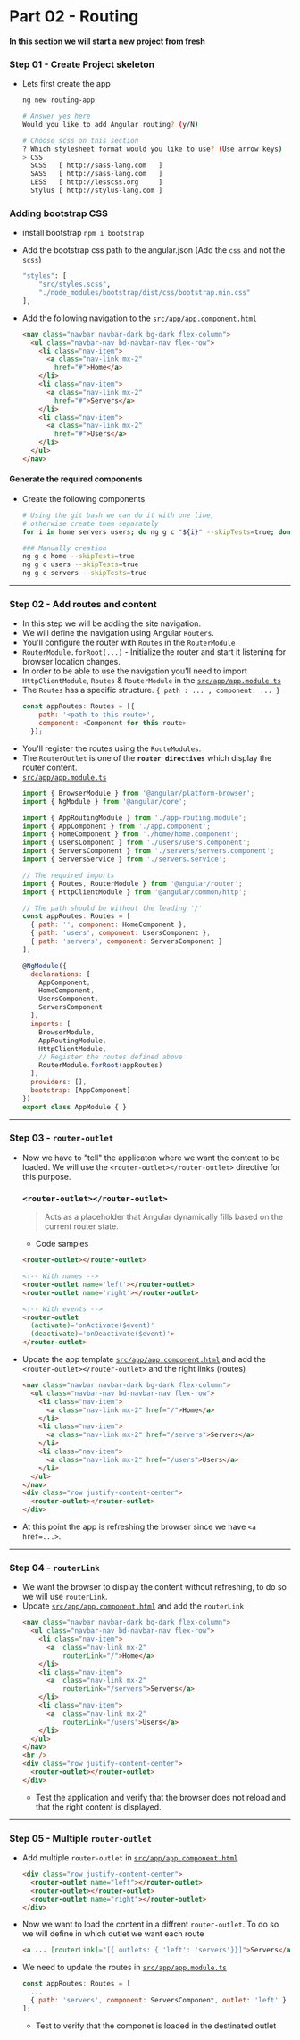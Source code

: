 # Part 02 - Routing 

**In this section we will start a new project from fresh**

### Step 01 - Create Project skeleton
- Lets first create the app
  ```sh
  ng new routing-app

  # Answer yes here
  Would you like to add Angular routing? (y/N)

  # Choose scss on this section
  ? Which stylesheet format would you like to use? (Use arrow keys)
  > CSS
    SCSS   [ http://sass-lang.com   ]
    SASS   [ http://sass-lang.com   ]
    LESS   [ http://lesscss.org     ]
    Stylus [ http://stylus-lang.com ]
  ```

### Adding bootstrap CSS
- install bootstrap `npm i bootstrap`
- Add the bootstrap css path to the angular.json (Add the `css` and not the `scss`)
  ```sh 
  "styles": [
      "src/styles.scss",
      "./node_modules/bootstrap/dist/css/bootstrap.min.css"
  ],
  ```

- Add the following navigation to the [`src/app/app.component.html`](src/app/app.component.html)
  ```html
  <nav class="navbar navbar-dark bg-dark flex-column">
    <ul class="navbar-nav bd-navbar-nav flex-row">
      <li class="nav-item">
        <a class="nav-link mx-2"
          href="#">Home</a>
      </li>
      <li class="nav-item">
        <a class="nav-link mx-2"
          href="#">Servers</a>
      </li>
      <li class="nav-item">
        <a class="nav-link mx-2"
          href="#">Users</a>
      </li>
    </ul>
  </nav>
  ```
#### Generate the required components
- Create the following components
  ```sh
  # Using the git bash we can do it with one line,
  # otherwise create them separately
  for i in home servers users; do ng g c "${i}" --skipTests=true; done

  ### Manually creation
  ng g c home --skipTests=true
  ng g c users --skipTests=true
  ng g c servers --skipTests=true
  ```

---
### Step 02 - Add routes and content
- In this step we will be adding the site navigation.
- We will define the navigation using Angular `Routers`.
- You'll configure the router with `Routes` in the `RouterModule`
- `RouterModule.forRoot(...)` - Initialize the router and start it listening for browser location changes.
- In order to be able to use the navigation you'll need to import `HttpClientModule`, `Routes` & `RouterModule` in the [`src/app/app.module.ts`](src/app/app.module.ts)
- The `Routes` has a specific structure. `{ path : ... , component: ... }`
  ```js
  const appRoutes: Routes = [{
      path: '<path to this route>',
      component: <Component for this route>
    }];
  ```
- You'll register the routes using the `RouteModules`.
- The `RouterOutlet` is one of the **`router directives`** which display the router content.
- [`src/app/app.module.ts`](src/app/app.module.ts)
  ```js
  import { BrowserModule } from '@angular/platform-browser';
  import { NgModule } from '@angular/core';

  import { AppRoutingModule } from './app-routing.module';
  import { AppComponent } from './app.component';
  import { HomeComponent } from './home/home.component';
  import { UsersComponent } from './users/users.component';
  import { ServersComponent } from './servers/servers.component';
  import { ServersService } from './servers.service';

  // The required imports
  import { Routes, RouterModule } from '@angular/router';
  import { HttpClientModule } from '@angular/common/http';

  // The path should be without the leading '/'
  const appRoutes: Routes = [
    { path: '', component: HomeComponent },
    { path: 'users', component: UsersComponent },
    { path: 'servers', component: ServersComponent }
  ];

  @NgModule({
    declarations: [
      AppComponent,
      HomeComponent,
      UsersComponent,
      ServersComponent
    ],
    imports: [
      BrowserModule,
      AppRoutingModule,
      HttpClientModule,
      // Register the routes defined above
      RouterModule.forRoot(appRoutes)
    ],
    providers: [],
    bootstrap: [AppComponent]
  })
  export class AppModule { }
  ```
---
### Step 03 - `router-outlet`
- Now we have to "tell" the applicaton where we want the content to be loaded. We will use the `<router-outlet></router-outlet>` directive for this purpose.

  ### `<router-outlet></router-outlet>`

  > Acts as a placeholder that Angular dynamically fills based on the current router state.

  - Code samples
  ```html
  <router-outlet></router-outlet>

  <!-- With names -->
  <router-outlet name='left'></router-outlet>
  <router-outlet name='right'></router-outlet>

  <!-- With events -->
  <router-outlet
    (activate)='onActivate($event)'
    (deactivate)='onDeactivate($event)'>
  </router-outlet>
  ```

- Update the app template [`src/app/app.component.html`](src/app/app.component.html) and add the `<router-outlet></router-outlet>` and the right links (routes)
  ```html
  <nav class="navbar navbar-dark bg-dark flex-column">
    <ul class="navbar-nav bd-navbar-nav flex-row">
      <li class="nav-item">
        <a class="nav-link mx-2" href="/">Home</a>
      </li>
      <li class="nav-item">
        <a class="nav-link mx-2" href="/servers">Servers</a>
      </li>
      <li class="nav-item">
        <a class="nav-link mx-2" href="/users">Users</a>
      </li>
    </ul>
  </nav>
  <div class="row justify-content-center">
    <router-outlet></router-outlet>
  </div>
  ```
- At this point the app is refreshing the browser since we have `<a href=...>`.

---
### Step 04 - `routerLink`
- We want the browser to display the  content without refreshing, to do so we will use `routerLink`. 
- Update [`src/app/app.component.html`](src/app/app.component.html) and add the `routerLink`
  ```html
  <nav class="navbar navbar-dark bg-dark flex-column">
    <ul class="navbar-nav bd-navbar-nav flex-row">
      <li class="nav-item">
        <a  class="nav-link mx-2"
            routerLink="/">Home</a>
      </li>
      <li class="nav-item">
        <a  class="nav-link mx-2"
            routerLink="/servers">Servers</a>
      </li>
      <li class="nav-item">
        <a  class="nav-link mx-2"
            routerLink="/users">Users</a>
      </li>
    </ul>
  </nav>
  <hr />
  <div class="row justify-content-center">
    <router-outlet></router-outlet>
  </div>
  ```
  - Test the application and verify that the browser does not reload and that the right content is displayed.
---
### Step 05 - Multiple `router-outlet`
- Add multiple `router-outlet` in [`src/app/app.component.html`](src/app/app.component.html)
  ```html
  <div class="row justify-content-center">
    <router-outlet name="left"></router-outlet>
    <router-outlet></router-outlet>
    <router-outlet name="right"></router-outlet>
  </div>
  ``` 
- Now we want to load the content in a diffrent `router-outlet`. To do so we will define in which outlet we want each route
  ```html
  <a ... [routerLink]="[{ outlets: { 'left': 'servers'}}]">Servers</a>
  ```

- We need to update the routes in [`src/app/app.module.ts`](src/app/app.module.ts)  
  ```js
  const appRoutes: Routes = [
    ...
    { path: 'servers', component: ServersComponent, outlet: 'left' }
  ];
  ``` 
  - Test to verify that the componet is loaded in the destinated outlet
  